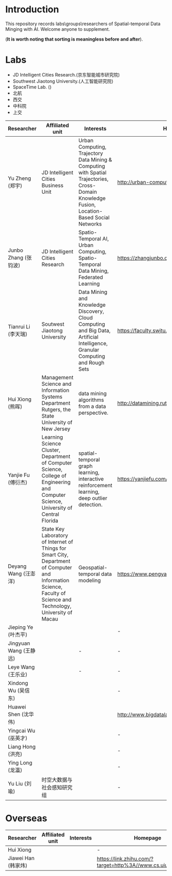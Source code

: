 # Introduction
This repository records labs\groups\researchers of Spatial-temporal Data Minging with AI. Welcome anyone to supplement.

(**It is worth noting that sorting is meaningless before and after**).

# Labs
* JD Intelligent Cities Research.(京东智能城市研究院)
* Southwest Jiaotong University.(人工智能研究院)
* SpaceTime Lab. ()
* 北航
* 西交
* 中科院
* 上交

|Researcher| Affiliated unit|Interests|Homepage|
|----------|----------------|----------|-------|
|Yu Zheng (郑宇)|JD Intelligent Cities Business Unit|Urban Computing, Trajectory Data Mining & Computing with Spatial Trajectories, Cross-Domain Knowledge Fusion, Location-Based Social Networks|http://urban-computing.com/yuzheng|
|Junbo Zhang (张钧波)|JD Intelligent Cities Research|Spatio-Temporal AI, Urban Computing, Spatio-Temporal Data Mining, Federated Learning|https://zhangjunbo.org/|
|Tianrui Li (李天瑞)|Soutwest Jiaotong University|Data Mining and Knowledge Discovery, Cloud Computing and Big Data, Artificial Intelligence, Granular Computing and Rough Sets|https://faculty.swjtu.edu.cn/litianrui/en/index.htm|
|Hui Xiong (熊晖)|Management Science and Information Systems Department Rutgers, the State University of New Jersey|data mining algorithms from a data perspective.|http://datamining.rutgers.edu/|
|Yanjie Fu (傅衍杰)|Learning Science Cluster, Department of Computer Science, College of Engineering and Computer Science, University of Central Florida|spatial-temporal graph learning, interactive reinforcement learning, deep outlier detection.|https://yanjiefu.com/|
|Deyang Wang (汪澎洋)|State Key Laboratory of Internet of Things for Smart City, Department of Computer and Information Science, Faculty of Science and Technology, University of Macau|Geospatial-temporal data modeling|https://www.pengyangwang.com/|
|Jieping Ye (叶杰平)|||-|
|Jingyuan Wang (王静远)||-|-|
|Leye Wang (王乐业)||-|-|
|Xindong Wu (吴信东)|||-|
|Huawei Shen (沈华伟)|||http://www.bigdatalab.ac.cn/~shenhuawei/|
|Yingcai Wu (巫英才)|||-|
|Liang Hong (洪亮)|||-|
|Ying Long (龙瀛)|||-|
|Yu Liu (刘瑜)|时空大数据与社会感知研究组||-|





# Overseas
|Researcher| Affiliated unit|Interests|Homepage|
|----------|----------------|----------|-------|
|Hui Xiong|||-|
|Jiawei Han (韩家炜)|||https://link.zhihu.com/?target=http%3A//www.cs.uiuc.edu/~hanj/|
